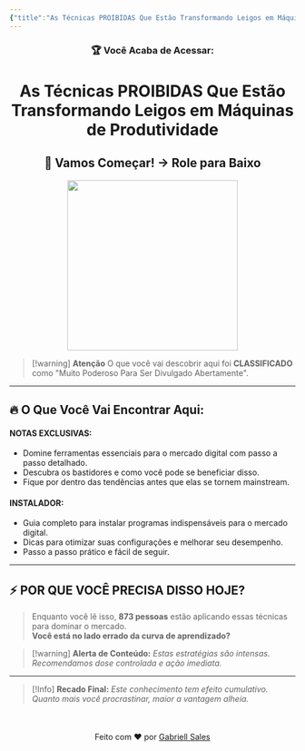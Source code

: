 ```yaml
---
{"title":"As Técnicas PROIBIDAS Que Estão Transformando Leigos em Máquinas de Produtividade","Criado":"2025-02-07","dg-publish":true,"dg-home":true,"permalink":"/home/","tags":["gardenEntry"],"dgPassFrontmatter":true}
---
```



<div align="center"> <h3>🏆 Você Acaba de Acessar:</h3> <h1>As Técnicas PROIBIDAS Que Estão Transformando Leigos em Máquinas de Produtividade</h1>  <h2>🚀 Vamos Começar! → Role para Baixo</h2> </div>

<div align="center">
  <img src="https://media3.giphy.com/media/v1.Y2lkPTc5MGI3NjExOWtsY3U5bnZnbjF3cnJqa3JiM3NsYWtuZWw2NnJjMjRkYjU5MWpjciZlcD12MV9pbnRlcm5hbF9naWZfYnlfaWQmY3Q9Zw/xT5LMWNOjGqJzUfyve/giphy.gif" width="300">
</div>

> [!warning] **Atenção**
> O que você vai descobrir aqui foi **CLASSIFICADO** como "Muito Poderoso Para Ser Divulgado Abertamente".

---
## 🔥 **O Que Você Vai Encontrar Aqui:**

#### **NOTAS EXCLUSIVAS:** 

- Domine ferramentas essenciais para o mercado digital com passo a passo detalhado.
- Descubra os bastidores e como você pode se beneficiar disso.
- Fique por dentro das tendências antes que elas se tornem mainstream.

#### **INSTALADOR:** 

- Guia completo para instalar programas indispensáveis para o mercado digital.
- Dicas para otimizar suas configurações e melhorar seu desempenho.
- Passo a passo prático e fácil de seguir.

---
## ⚡ **POR QUE VOCÊ PRECISA DISSO HOJE?**

>Enquanto você lê isso, **873 pessoas** estão aplicando essas técnicas para dominar o mercado.  
**Você está no lado errado da curva de aprendizado?**

> [!warning] **Alerta de Conteúdo:**
> _Estas estratégias são intensas. Recomendamos dose controlada e ação imediata._

---

> [!Info] **Recado Final:**
>_Este conhecimento tem efeito cumulativo. Quanto mais você procrastinar, maior a vantagem alheia._

<div align="center" style="margin-top:50px">
  <p>Feito com ❤️ por <a href="https://gabriellsales.com.br" target="_blank">Gabriell Sales</a></p>
</div>